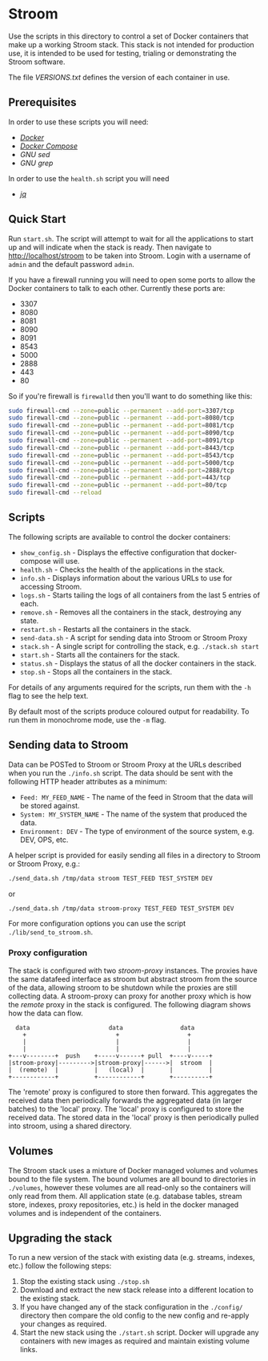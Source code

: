 # Stroom

Use the scripts in this directory to control a set of Docker containers that make up a working Stroom stack.
This stack is not intended for production use, it is intended to be used for testing, trialing or demonstrating the Stroom software.

The file _VERSIONS.txt_ defines the version of each container in use.

## Prerequisites

In order to use these scripts you will need: 

* [_Docker_](https://docs.docker.com/install/)
* [_Docker Compose_](https://docs.docker.com/compose/install/)
* _GNU sed_
* _GNU grep_

In order to use the `health.sh` script you will need

* [_jq_](https://stedolan.github.io/jq/)

## Quick Start

Run `start.sh`. The script will attempt to wait for all the applications to start up and will indicate when the stack is ready.
Then navigate to [http://localhost/stroom](http://localhost/stroom) to be taken into Stroom. 
Login with a username of `admin` and the default password `admin`. 

If you have a firewall running you will need to open some ports to allow the Docker containers to talk to each other. 
Currently these ports are:

- 3307
- 8080
- 8081
- 8090
- 8091
- 8543
- 5000
- 2888
- 443
- 80

So if you're firewall is `firewalld` then you'll want to do something like this:

``` bash
sudo firewall-cmd --zone=public --permanent --add-port=3307/tcp
sudo firewall-cmd --zone=public --permanent --add-port=8080/tcp
sudo firewall-cmd --zone=public --permanent --add-port=8081/tcp
sudo firewall-cmd --zone=public --permanent --add-port=8090/tcp
sudo firewall-cmd --zone=public --permanent --add-port=8091/tcp
sudo firewall-cmd --zone=public --permanent --add-port=8443/tcp
sudo firewall-cmd --zone=public --permanent --add-port=8543/tcp
sudo firewall-cmd --zone=public --permanent --add-port=5000/tcp
sudo firewall-cmd --zone=public --permanent --add-port=2888/tcp
sudo firewall-cmd --zone=public --permanent --add-port=443/tcp
sudo firewall-cmd --zone=public --permanent --add-port=80/tcp
sudo firewall-cmd --reload
```

## Scripts

The following scripts are available to control the docker containers:

* `show_config.sh` - Displays the effective configuration that docker-compose will use.
* `health.sh` - Checks the health of the applications in the stack.
* `info.sh` - Displays information about the various URLs to use for accessing Stroom.
* `logs.sh` - Starts tailing the logs of all containers from the last 5 entries of each.
* `remove.sh` - Removes all the containers in the stack, destroying any state.
* `restart.sh` - Restarts all the containers in the stack.
* `send-data.sh` - A script for sending data into Stroom or Stroom Proxy
* `stack.sh` - A single script for controlling the stack, e.g. `./stack.sh start`
* `start.sh` - Starts all the containers for the stack.
* `status.sh` - Displays the status of all the docker containers in the stack.
* `stop.sh` - Stops all the containers in the stack.

For details of any arguments required for the scripts, run them with the `-h` flag to see the help text.

By default most of the scripts produce coloured output for readability.
To run them in monochrome mode, use the `-m` flag.

## Sending data to Stroom

Data can be POSTed to Stroom or Stroom Proxy at the URLs described when you run the `./info.sh` script. 
The data should be sent with the following HTTP header attributes as a minimum:

* `Feed: MY_FEED_NAME` - The name of the feed in Stroom that the data will be stored against.
* `System: MY_SYSTEM_NAME` - The name of the system that produced the data.
* `Environment: DEV` - The type of environment of the source system, e.g. DEV, OPS, etc.

A helper script is provided for easily sending all files in a directory to Stroom or Stroom Proxy, e.g.:

``` bash
./send_data.sh /tmp/data stroom TEST_FEED TEST_SYSTEM DEV

```

or

``` bash
./send_data.sh /tmp/data stroom-proxy TEST_FEED TEST_SYSTEM DEV

```

For more configuration options you can use the script `./lib/send_to_stroom.sh`.

### Proxy configuration

The stack is configured with two _stroom-proxy_ instances.
The proxies have the same datafeed interface as stroom but abstract stroom from the source of the data, allowing stroom to be shutdown while the proxies are still collecting data.
A stroom-proxy can proxy for another proxy which is how the _remote_ proxy in the stack is configured.
The following diagram shows how the data can flow.

```
  data                      data                data
    +                         +                   +
    |                         |                   |
    |                         |                   |
+---v--------+  push    +-----v------+ pull  +----v-----+
|stroom-proxy|--------->|stroom-proxy|------>|  stroom  |
|  (remote)  |          |   (local)  |       |          |
+------------+          +------------+       +----------+
```

The 'remote' proxy is configured to store then forward.
This aggregates the received data then periodically forwards the aggregated data (in larger batches) to the 'local' proxy.
The 'local' proxy is configured to store the received data. 
The stored data in the 'local' proxy is then periodically pulled into stroom, using a shared directory.

## Volumes

The Stroom stack uses a mixture of Docker managed volumes and volumes bound to the file system.  The bound volumes are all
bound to directories in `./volumes`, however these volumes are all read-only so the containers will only read from them.  All application state (e.g. database tables, stream store, indexes, proxy repositories, etc.) is held in the docker managed volumes and is independent of the containers.

## Upgrading the stack

To run a new version of the stack with existing data (e.g. streams, indexes, etc.) follow the following steps:

1. Stop the existing stack using `./stop.sh`
1. Download and extract the new stack release into a different location to the existing stack.
1. If you have changed any of the stack configuration in the `./config/` directory then compare the old config to the new config and re-apply your changes as required.
1. Start the new stack using the `./start.sh` script.  Docker will upgrade any containers with new images as required and maintain existing volume links.
